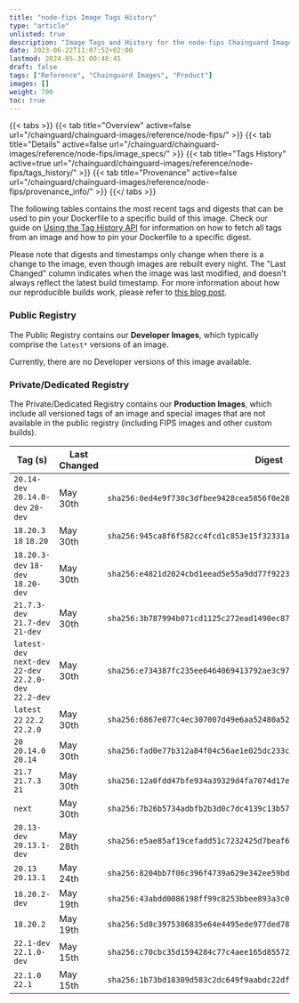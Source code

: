 ```yaml
---
title: "node-fips Image Tags History"
type: "article"
unlisted: true
description: "Image Tags and History for the node-fips Chainguard Image"
date: 2023-06-22T11:07:52+02:00
lastmod: 2024-05-31 00:48:45
draft: false
tags: ["Reference", "Chainguard Images", "Product"]
images: []
weight: 700
toc: true
---
```


{{< tabs >}}
{{< tab title="Overview" active=false url="/chainguard/chainguard-images/reference/node-fips/" >}}
{{< tab title="Details" active=false url="/chainguard/chainguard-images/reference/node-fips/image_specs/" >}}
{{< tab title="Tags History" active=true url="/chainguard/chainguard-images/reference/node-fips/tags_history/" >}}
{{< tab title="Provenance" active=false url="/chainguard/chainguard-images/reference/node-fips/provenance_info/" >}}
{{</ tabs >}}

The following tables contains the most recent tags and digests that can be used to pin your Dockerfile to a specific build of this image. Check our guide on [Using the Tag History API](/chainguard/chainguard-images/using-the-tag-history-api/) for information on how to fetch all tags from an image and how to pin your Dockerfile to a specific digest.

Please note that digests and timestamps only change when there is a change to the image, even though images are rebuilt every night. The "Last Changed" column indicates when the image was last modified, and doesn't always reflect the latest build timestamp. For more information about how our reproducible builds work, please refer to [this blog post](https://www.chainguard.dev/unchained/reproducing-chainguards-reproducible-image-builds).

### Public Registry
The Public Registry contains our **Developer Images**, which typically comprise the `latest*` versions of an image.

Currently, there are no Developer versions of this image available.

### Private/Dedicated Registry
The Private/Dedicated Registry contains our **Production Images**, which include all versioned tags of an image and special images that are not available in the public registry (including FIPS images and other custom builds).

| Tag (s)                                                   | Last Changed | Digest                                                                    |
|-----------------------------------------------------------|--------------|---------------------------------------------------------------------------|
|  `20.14-dev` `20.14.0-dev` `20-dev`                       | May 30th     | `sha256:0ed4e9f730c3dfbee9428cea5856f0e28adc72d22288ee49cee640cce71dee51` |
|  `18.20.3` `18` `18.20`                                   | May 30th     | `sha256:945ca8f6f582cc4fcd1c853e15f32331afcc6cec8e60a5039532edbbbbed1a1d` |
|  `18.20.3-dev` `18-dev` `18.20-dev`                       | May 30th     | `sha256:e4821d2024cbd1eead5e55a9dd77f9223b9af2e3abdaa16458e14b932998251a` |
|  `21.7.3-dev` `21.7-dev` `21-dev`                         | May 30th     | `sha256:3b787994b071cd1125c272ead1490ec87b2c0f2191c9e36fcf5d7e40747f09af` |
|  `latest-dev` `next-dev` `22-dev` `22.2.0-dev` `22.2-dev` | May 30th     | `sha256:e734387fc235ee6464069413792ae3c97f8ea58b78a7775acaefb107a051fe74` |
|  `latest` `22` `22.2` `22.2.0`                            | May 30th     | `sha256:6867e077c4ec307007d49e6aa52480a52d86a9af869ee52bf848608d1dadfed3` |
|  `20` `20.14.0` `20.14`                                   | May 30th     | `sha256:fad0e77b312a84f04c56ae1e025dc233c3d2ac52c5e79a312f9b70edbf0c00db` |
|  `21.7` `21.7.3` `21`                                     | May 30th     | `sha256:12a0fdd47bfe934a39329d4fa7074d17e07147ac2bbda371c35afa7435a51741` |
|  `next`                                                   | May 30th     | `sha256:7b26b5734adbfb2b3d0c7dc4139c13b571e5c3a164736a0c3ca8efcca08e7b4b` |
|  `20.13-dev` `20.13.1-dev`                                | May 28th     | `sha256:e5ae85af19cefadd51c7232425d7beaf6836987058ecb9283a94fa0627cffe44` |
|  `20.13` `20.13.1`                                        | May 24th     | `sha256:8204bb7f06c396f4739a629e342ee59bd2226443fa7f20583f0617effd072793` |
|  `18.20.2-dev`                                            | May 19th     | `sha256:43abdd0086198ff99c8253bbee893a3c0860e60a91adf76134678f2c16f0f626` |
|  `18.20.2`                                                | May 19th     | `sha256:5d8c3975306835e64e4495ede977ded78a2eca6f174b54c102fa5810e12f94cd` |
|  `22.1-dev` `22.1.0-dev`                                  | May 15th     | `sha256:c70cbc35d1594284c77c4aee165d855721e775b93b9073cf85904823e955cbaa` |
|  `22.1.0` `22.1`                                          | May 15th     | `sha256:1b73bd18309d583c2dc649f9aabdc22df97579de3b5486b5bc7ff7c541854303` |

